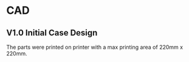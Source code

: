 # CAD

## V1.0 Initial Case Design

The parts were printed on printer with a max printing area of 220mm x 220mm. 



